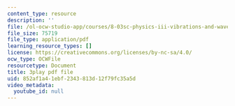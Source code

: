 ```yaml
---
content_type: resource
description: ''
file: /ol-ocw-studio-app/courses/8-03sc-physics-iii-vibrations-and-waves-fall-2016/852af1a41ebf2343813d12f79fc35a5d_VkbtIDSHfSc.pdf
file_size: 75719
file_type: application/pdf
learning_resource_types: []
license: https://creativecommons.org/licenses/by-nc-sa/4.0/
ocw_type: OCWFile
resourcetype: Document
title: 3play pdf file
uid: 852af1a4-1ebf-2343-813d-12f79fc35a5d
video_metadata:
  youtube_id: null
---
```

